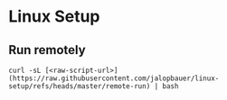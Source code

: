 # Linux Setup
## Run remotely
```
curl -sL [<raw-script-url>](https://raw.githubusercontent.com/jalopbauer/linux-setup/refs/heads/master/remote-run) | bash
```
